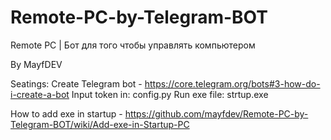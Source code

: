 # Remote-PC-by-Telegram-BOT

Remote PC | Бот для того чтобы управлять компьютером

By MayfDEV

Seatings:
Create Telegram bot - https://core.telegram.org/bots#3-how-do-i-create-a-bot
Input token in: config.py
Run exe file: strtup.exe

How to add exe in startup - https://github.com/mayfdev/Remote-PC-by-Telegram-BOT/wiki/Add-exe-in-Startup-PC
